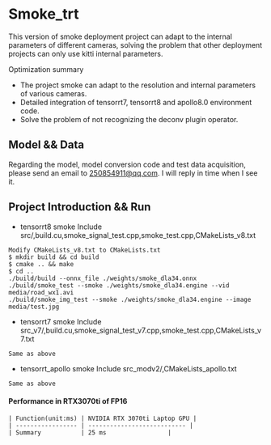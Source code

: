 # Smoke_trt
This version of smoke deployment project can adapt to the internal parameters of different cameras, solving the problem that other deployment projects can only use kitti internal parameters.

Optimization summary

- The project smoke can adapt to the resolution and internal parameters of various cameras.
- Detailed integration of tensorrt7, tensorrt8 and apollo8.0 environment code.
- Solve the problem of not recognizing the deconv plugin operator.

## Model && Data

Regarding the model, model conversion code and test data acquisition, please send an email to 250854911@qq.com. I will reply in time when I see it.

## Project Introduction && Run

- tensorrt8 smoke 
Include src/,build.cu,smoke_signal_test.cpp,smoke_test.cpp,CMakeLists_v8.txt

```shell
Modify CMakeLists_v8.txt to CMakeLists.txt
$ mkdir build && cd build
$ cmake .. && make 
$ cd ..
./build/build --onnx_file ./weights/smoke_dla34.onnx     
./build/smoke_test --smoke ./weights/smoke_dla34.engine --vid media/road_wx1.avi
./build/smoke_img_test --smoke ./weights/smoke_dla34.engine --image media/test.jpg
```

- tensorrt7 smoke 
Include src_v7/,build.cu,smoke_signal_test_v7.cpp,smoke_test.cpp,CMakeLists_v7.txt
```shell
Same as above
```

- tensorrt_apollo smoke 
Include src_modv2/,CMakeLists_apollo.txt
```shell
Same as above
```

#### Performance in RTX3070ti of FP16
```
| Function(unit:ms) | NVIDIA RTX 3070ti Laptop GPU |
| ----------------- | --------------------------- |
| Summary           | 25 ms                 |
```